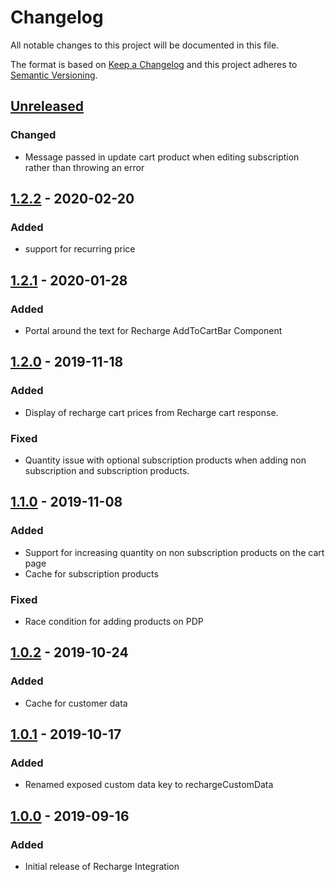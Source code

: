 # Changelog

All notable changes to this project will be documented in this file.

The format is based on [Keep a Changelog](http://keepachangelog.com/) and this project adheres to [Semantic Versioning](http://semver.org/).

## [Unreleased]
### Changed
- Message passed in update cart product when editing subscription rather than throwing an error

## [1.2.2] - 2020-02-20
### Added
- support for recurring price

## [1.2.1] - 2020-01-28
### Added
- Portal around the text for Recharge AddToCartBar Component

## [1.2.0] - 2019-11-18
### Added
- Display of recharge cart prices from Recharge cart response.
### Fixed
- Quantity issue with optional subscription products when adding non subscription and subscription products.

## [1.1.0] - 2019-11-08
### Added
- Support for increasing quantity on non subscription products on the cart page
- Cache for subscription products
### Fixed
- Race condition for adding products on PDP

## [1.0.2] - 2019-10-24
### Added
- Cache for customer data

## [1.0.1] - 2019-10-17
### Added
- Renamed exposed custom data key to rechargeCustomData

## [1.0.0] - 2019-09-16
### Added
- Initial release of Recharge Integration

[Unreleased]: https://github.com/shopgate-professional-services/ext-recharge/compare/v1.2.2...HEAD
[1.2.2]: https://github.com/shopgate-professional-services/ext-recharge/compare/v1.2.1...v1.2.2
[1.2.1]: https://github.com/shopgate-professional-services/ext-recharge/compare/v1.2.0...v1.2.1
[1.2.0]: https://github.com/shopgate-professional-services/ext-recharge/compare/v1.1.0...v1.2.0
[1.1.0]: https://github.com/shopgate-professional-services/ext-recharge/compare/v1.0.2...v1.1.0
[1.0.2]: https://github.com/shopgate-professional-services/ext-recharge/compare/v1.0.1...v1.0.2
[1.0.1]: https://github.com/shopgate-professional-services/ext-recharge/compare/v1.0.0...v1.0.1
[1.0.0]: https://github.com/shopgate-professional-services/ext-recharge/releases/v1.0.0
